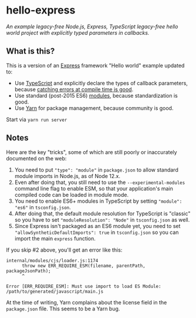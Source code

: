 
# hello-express

_An example legacy-free Node.js, Express, TypeScript legacy-free hello world 
project with explicitly typed parameters in callbacks._

## What is this?

This is a version of an [Express][ex] framework "Hello world" example updated to:

 - Use [TypeScript][ts] and explicitly declare the types of callback parameters, 
 because [catching errors at compile time is good][tswhy].
 - Use standard (post-2015 ES6) [modules][mod], because standardization is good.
 - Use [Yarn][yarn] for package management, because community is good.

[hello]: https://expressjs.com/en/starter/hello-world.html
[tswhy]: https://medium.com/javascript-in-plain-english/typescript-with-node-and-express-js-why-when-and-how-eb6bc73edd5d
[mod]: https://hacks.mozilla.org/2015/08/es6-in-depth-modules/
[ts]: https://www.typescriptlang.org/
[ex]: https://expressjs.com/
[yarn]: https://yarnpkg.com/

Start via `yarn run server`

## Notes

Here are the key "tricks", some of which are still poorly or inaccurately documented on the web:

 1. You need to put `"type": "module"` in `package.json` to allow standard module imports in Node.js, as of Node 12.x.
 2. Even after doing that, you still need to use the `--experimental-modules` command line flag to enable ESM, so that 
 your application's main compiled code can be loaded in module mode.
 3. You need to enable ES6+ modules in TypeScript by setting `"module": "es6"` in `tsconfig.json`.
 4. After doing that, the default module resolution for TypeScript is "classic" so you have to set 
 `"moduleResolution": "Node"` in `tsconfig.json` as well.
 5. Since Express isn't packaged as an ES6 module yet, you need to set 
    `"allowSyntheticDefaultImports": true` in `tsconfig.json` so you can import the main `express` function.

If you skip #2 above, you'll get an error like this:

```
internal/modules/cjs/loader.js:1174
      throw new ERR_REQUIRE_ESM(filename, parentPath, packageJsonPath);
      ^

Error [ERR_REQUIRE_ESM]: Must use import to load ES Module: /path/to/generated/javascript/main.js
```

At the time of writing, Yarn complains about the license field in the `package.json` file.
This seems to be a Yarn bug.

